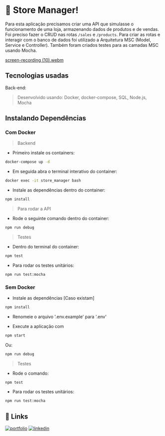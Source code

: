 # :department_store: Store Manager!

Para esta aplicação precisamos criar uma API que simulasse o funcionamento de uma loja, armazenando dados de produtos e de vendas. Foi preciso fazer o CRUD nas rotas ```/sales``` e ```/products```. Para criar as rotas e interagir com o banco de dados foi utilizado a Arquitetura MSC (Model, Service e Controller). Também foram criados testes para as camadas MSC usando Mocha. 

[screen-recording (10).webm](https://user-images.githubusercontent.com/106452876/220152697-10136d88-dbb4-4cf7-9635-732a030ffd1c.webm)

## Tecnologias usadas
Back-end:
> Desenvolvido usando: Docker, docker-compose, SQL, Node.js, Mocha

## Instalando Dependências
### Com Docker
> Backend

* Primeiro instale os containers: 
```bash
docker-compose up -d
``` 

* Em seguida abra o terminal interativo do container: 
```bash
docker exec -it store_manager bash
``` 

* Instale as dependências dentro do container: 
```bash
npm install
``` 

> Para rodar a API 

* Rode o seguinte comando dentro do container: 
```bash
npm run debug
```

> Testes

* Dentro do terminal do container:
```bash
npm test
``` 
* Para rodar os testes unitários: 
```bash
npm run test:mocha
```

### Sem Docker

* Instale as dependências [Caso existam]
```bash
npm install
``` 

* Renomeie o arquivo '.env.example' para '.env'

* Execute a aplicação com 
```bash
npm start
```

Ou: 

```bash
npm run debug
```

> Testes

* Rode o comando:
```bash
npm test
``` 

* Para rodar os testes unitários:
```bash
npm run test:mocha
```

## 🔗 Links
[![portfolio](https://img.shields.io/badge/my_portfolio-000?style=for-the-badge&logo=ko-fi&logoColor=white)](https://joanamds.github.io/#/)
[![linkedin](https://img.shields.io/badge/linkedin-0A66C2?style=for-the-badge&logo=linkedin&logoColor=white)](https://www.linkedin.com/in/dev-joanamds/)

